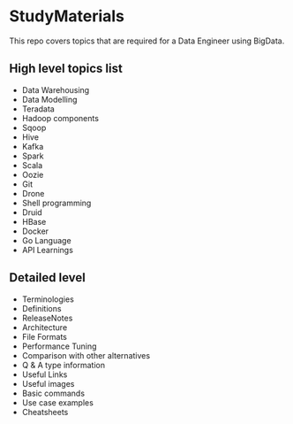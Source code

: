 # StudyMaterials

This repo covers topics that are required for a Data Engineer using BigData.

## High level topics list ##

* Data Warehousing
* Data Modelling
* Teradata 
* Hadoop components
* Sqoop
* Hive
* Kafka
* Spark
* Scala
* Oozie
* Git
* Drone
* Shell programming
* Druid
* HBase
* Docker
* Go Language
* API Learnings

## Detailed level ##

* Terminologies
* Definitions
* ReleaseNotes
* Architecture
* File Formats
* Performance Tuning
* Comparison with other alternatives
* Q & A type information
* Useful Links
* Useful images
* Basic commands
* Use case examples
* Cheatsheets
